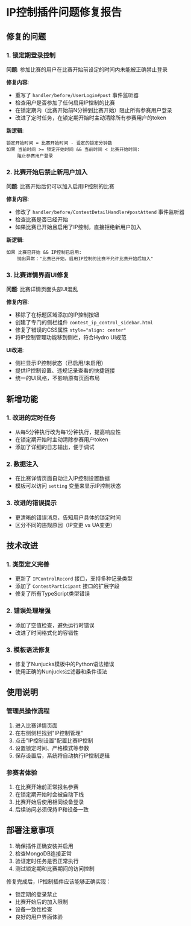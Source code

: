 # IP控制插件问题修复报告

## 修复的问题

### 1. 锁定期登录控制
**问题**: 参加比赛的用户在比赛开始前设定的时间内未能被正确禁止登录

**修复内容**:
- 重写了 `handler/before/UserLogin#post` 事件监听器
- 检查用户是否参加了任何启用IP控制的比赛
- 在锁定期内（比赛开始前N分钟到比赛开始）阻止所有参赛用户登录
- 改进了定时任务，在锁定期开始时主动清除所有参赛用户的token

**新逻辑**:
```
锁定开始时间 = 比赛开始时间 - 设定的锁定分钟数
如果 当前时间 >= 锁定开始时间 && 当前时间 < 比赛开始时间:
    阻止参赛用户登录
```

### 2. 比赛开始后禁止新用户加入
**问题**: 比赛开始后仍可以加入启用IP控制的比赛

**修复内容**:
- 修改了 `handler/before/ContestDetailHandler#postAttend` 事件监听器
- 检查比赛是否已经开始
- 如果比赛已开始且启用了IP控制，直接拒绝新用户加入

**新逻辑**:
```
如果 比赛已开始 && IP控制已启用:
    抛出异常："比赛已开始，启用IP控制的比赛不允许比赛开始后加入"
```

### 3. 比赛详情界面UI修复
**问题**: 比赛详情页面头部UI混乱

**修复内容**:
- 移除了在标题区域添加的IP控制按钮
- 创建了专门的侧栏组件 `contest_ip_control_sidebar.html`
- 修复了错误的CSS属性 `style="align: center"`
- 将IP控制管理功能移到侧栏，符合Hydro UI规范

**UI改进**:
- 侧栏显示IP控制状态（已启用/未启用）
- 提供IP控制设置、违规记录查看的快捷链接
- 统一的UI风格，不影响原有页面布局

## 新增功能

### 1. 改进的定时任务
- 从每5分钟执行改为每1分钟执行，提高响应性
- 在锁定期开始时主动清除参赛用户token
- 添加了详细的日志输出，便于调试

### 2. 数据注入
- 在比赛详情页面自动注入IP控制设置数据
- 模板可以访问 `setting` 变量来显示IP控制状态

### 3. 改进的错误提示
- 更清晰的错误消息，告知用户具体的锁定时间
- 区分不同的违规原因（IP变更 vs UA变更）

## 技术改进

### 1. 类型定义完善
- 更新了 `IPControlRecord` 接口，支持多种记录类型
- 添加了 `ContestParticipant` 接口的扩展字段
- 修复了所有TypeScript类型错误

### 2. 错误处理增强
- 添加了空值检查，避免运行时错误
- 改进了时间格式化的容错性

### 3. 模板语法修复
- 修复了Nunjucks模板中的Python语法错误
- 使用正确的Nunjucks过滤器和条件语法

## 使用说明

### 管理员操作流程
1. 进入比赛详情页面
2. 在右侧侧栏找到"IP控制管理"
3. 点击"IP控制设置"配置比赛IP控制
4. 设置锁定时间、严格模式等参数
5. 保存设置后，系统将自动执行IP控制逻辑

### 参赛者体验
1. 在比赛开始前正常报名参赛
2. 在锁定期开始时会被自动下线
3. 比赛开始后使用相同设备登录
4. 后续访问必须保持IP和设备一致

## 部署注意事项

1. 确保插件正确安装并启用
2. 检查MongoDB连接正常
3. 验证定时任务是否正常执行
4. 测试锁定期和比赛期间的访问控制

修复完成后，IP控制插件应该能够正确实现：
- 锁定期的登录禁止
- 比赛开始后的加入限制
- 设备一致性检查
- 良好的用户界面体验
